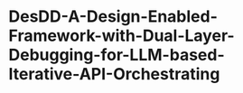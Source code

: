 # DesDD-A-Design-Enabled-Framework-with-Dual-Layer-Debugging-for-LLM-based-Iterative-API-Orchestrating